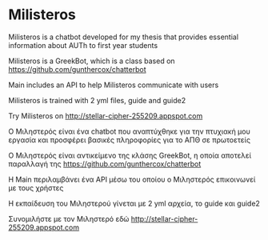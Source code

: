 # Milisteros
Milisteros is a chatbot developed for my thesis that provides essential information about AUTh to first year students


Milisteros is a GreekBot, which is a class based on https://github.com/gunthercox/chatterbot

Main includes an API to help Milisteros communicate with users

Milisteros is trained with 2 yml files, guide and guide2

Try Milisteros on http://stellar-cipher-255209.appspot.com


Ο Μιληστερός είναι ένα chatbot που αναπτύχθηκε για την πτυχιακή μου εργασία και προσφέρει βασικές πληροφορίες για το ΑΠΘ σε πρωτοετείς


Ο Μιληστερός είναι αντικείμενο της κλάσης GreekBot, η οποία αποτελεί παραλλαγή της https://github.com/gunthercox/chatterbot

Η Main περιλαμβάνει ένα API μέσω του οποίου ο Μιληστερός επικοινωνεί με τους χρήστες

Η εκπαίδευση του Μιληστερού γίνεται με 2 yml αρχεία, το guide και guide2

Συνομιλήστε με τον Μιληστερό εδώ http://stellar-cipher-255209.appspot.com
